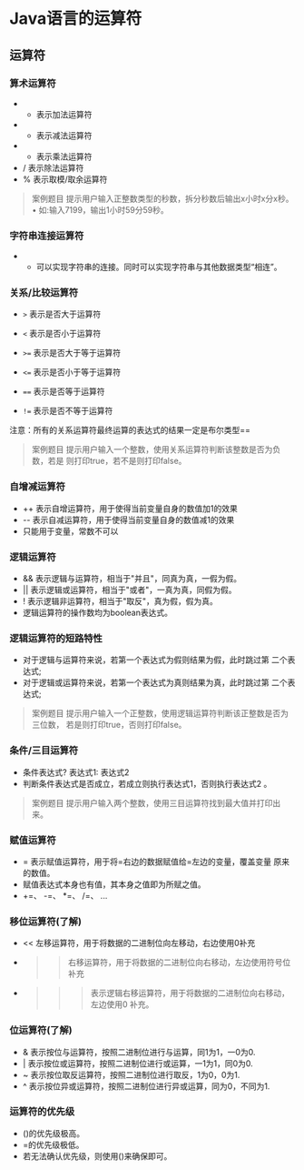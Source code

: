 # Java语言的运算符

## 运算符

### 算术运算符

- + 表示加法运算符
- - 表示减法运算符
- * 表示乘法运算符
- / 表示除法运算符
- % 表示取模/取余运算符

> 案例题目 提示用户输入正整数类型的秒数，拆分秒数后输出x小时x分x秒。 • 如:输入7199，输出1小时59分59秒。

### 字符串连接运算符

- + 可以实现字符串的连接。同时可以实现字符串与其他数据类型“相连”。

### 关系/比较运算符

- `>` 表示是否大于运算符

- `<` 表示是否小于运算符

- `>=` 表示是否大于等于运算符

- `<=` 表示是否小于等于运算符

- `==` 表示是否等于运算符

- `!=` 表示是否不等于运算符

注意：所有的关系运算符最终运算的表达式的结果一定是布尔类型==

> 案例题目 提示用户输入一个整数，使用关系运算符判断该整数是否为负数，若是 则打印true，若不是则打印false。

### 自增减运算符

- ++ 表示自增运算符，用于使得当前变量自身的数值加1的效果 
- -- 表示自减运算符，用于使得当前变量自身的数值减1的效果
- 只能用于变量，常数不可以

### 逻辑运算符

- && 表示逻辑与运算符，相当于"并且"，同真为真，一假为假。 
- || 表示逻辑或运算符，相当于"或者"，一真为真，同假为假。
- ! 表示逻辑非运算符，相当于"取反"，真为假，假为真。
- 逻辑运算符的操作数均为boolean表达式。

### 逻辑运算符的短路特性

- 对于逻辑与运算符来说，若第一个表达式为假则结果为假，此时跳过第 二个表达式;
- 对于逻辑或运算符来说，若第一个表达式为真则结果为真，此时跳过第 二个表达式;

> 案例题目 提示用户输入一个正整数，使用逻辑运算符判断该正整数是否为三位数， 若是则打印true，否则打印false。

### 条件/三目运算符

- 条件表达式? 表达式1: 表达式2
- 判断条件表达式是否成立，若成立则执行表达式1，否则执行表达式2 。

> 案例题目 提示用户输入两个整数，使用三目运算符找到最大值并打印出来。

### 赋值运算符

- = 表示赋值运算符，用于将=右边的数据赋值给=左边的变量，覆盖变量 原来的数值。
- 赋值表达式本身也有值，其本身之值即为所赋之值。 
- +=、 -=、 \*=、 /=、 ...

### 移位运算符(了解)

- << 左移运算符，用于将数据的二进制位向左移动，右边使用0补充
- >> 右移运算符，用于将数据的二进制位向右移动，左边使用符号位补充
- >>> 表示逻辑右移运算符，用于将数据的二进制位向右移动，左边使用0 补充。

### 位运算符(了解)

- & 表示按位与运算符，按照二进制位进行与运算，同1为1，一0为0.
- | 表示按位或运算符，按照二进制位进行或运算，一1为1，同0为0.
- ~ 表示按位取反运算符，按照二进制位进行取反，1为0，0为1.
- ^ 表示按位异或运算符，按照二进制位进行异或运算，同为0，不同为1.

### 运算符的优先级

- ()的优先级极高。
- =的优先级极低。
- 若无法确认优先级，则使用()来确保即可。


